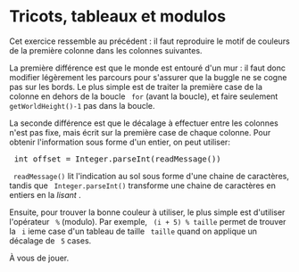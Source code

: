 
# Tricots, tableaux et modulos #
Cet exercice ressemble au précédent : il faut reproduire le motif de
couleurs de la première colonne dans les colonnes suivantes.

La première différence est que le monde est entouré d'un mur : il faut donc
modifier légèrement les parcours pour s'assurer que la buggle ne se cogne
pas sur les bords. Le plus simple est de traiter la première case de la
colonne en dehors de la boucle ` for` (avant la boucle), et faire
seulement ` getWorldHeight()-1` pas dans la boucle.

La seconde différence est que le décalage à effectuer entre les colonnes
n'est pas fixe, mais écrit sur la première case de chaque colonne. Pour
obtenir l'information sous forme d'un entier, on peut utiliser: 
<pre> int offset = Integer.parseInt(readMessage())</pre>
` readMessage()` lit l'indication au sol sous forme d'une chaine
de caractères, tandis que ` Integer.parseInt()` transforme une
chaine de caractères en entiers en la *lisant* .

Ensuite, pour trouver la bonne couleur à utiliser, le plus simple est
d'utiliser l'opérateur ` %` (modulo). Par exemple, ` (i + 5) %
taille` permet de trouver la ` i` ieme case d'un tableau de
taille ` taille` quand on applique un décalage de ` 5` cases.

À vous de jouer.


